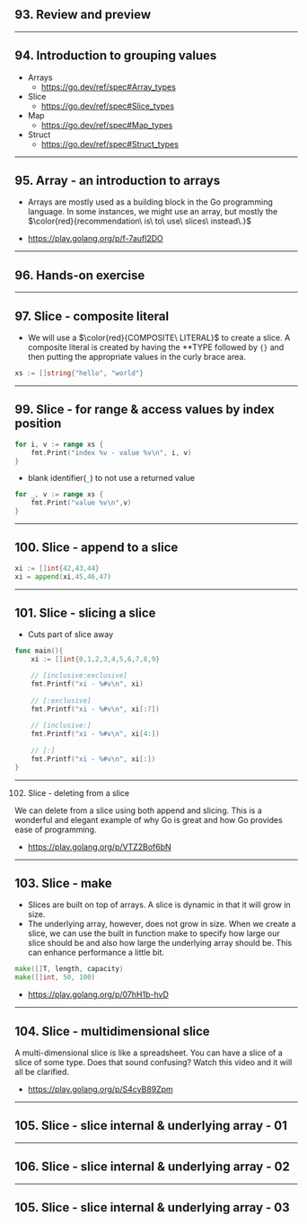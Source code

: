 ## 93. Review and preview

***

## 94. Introduction to grouping values

* Arrays
    * https://go.dev/ref/spec#Array_types
* Slice
    * https://go.dev/ref/spec#Slice_types
* Map
    * https://go.dev/ref/spec#Map_types
* Struct
    * https://go.dev/ref/spec#Struct_types

***

## 95. Array - an introduction to arrays

* Arrays are mostly used as a building block in the Go programming language. In some instances, we might use an array, but mostly the $\color{red}{recommendation\ is\ to\ use\ slices\ instead\.}$ 

* https://play.golang.org/p/f-7aufl2DO

***

## 96. Hands-on exercise

***

## 97. Slice - composite literal

* We will use a $\color{red}{COMPOSITE\ LITERAL}$ to create a slice. A composite literal is created by having the **TYPE followed by `{}` and then putting the appropriate values in the curly brace area.

```go
xs := []string{"hello", "world"}
```

***

## 99. Slice - for range & access values by index position

```go
for i, v := range xs {
    fmt.Print("index %v - value %v\n", i, v)
}
```

* blank identifier(`_`) to not use a returned  value
```go
for _, v := range xs {
    fmt.Print("value %v\n",v)
}
```

***

## 100. Slice - append to a slice

```go
xi := []int{42,43,44}
xi = append(xi,45,46,47)
```

***

## 101. Slice - slicing a slice

* Cuts part of slice away

```go
func main(){
    xi := []int{0,1,2,3,4,5,6,7,8,9}

    // [inclusive:exclusive]
    fmt.Printf("xi - %#v\n", xi)
    
    // [:exclusive]
    fmt.Printf("xi - %#v\n", xi[:7])
    
    // [inclusive:]
    fmt.Printf("xi - %#v\n", xi[4:])
    
    // [:]
    fmt.Printf("xi - %#v\n", xi[:])
}
```

*** 

102. Slice - deleting from a slice

We can delete from a slice using both append and slicing. This is a wonderful and elegant example of why Go is great and how Go provides ease of programming.

* https://play.golang.org/p/VTZ2Bof6bN

***

## 103. Slice - make

* Slices are built on top of arrays. A slice is dynamic in that it will grow in size.
* The underlying array, however, does not grow in size. When we create a slice, we can use the built in function make to specify how large our slice should be and also how large the underlying array should be. This can enhance performance a little bit.

```go
make([]T, length, capacity)
make([]int, 50, 100)
```

* https://play.golang.org/p/07hH1b-hvD

***

## 104. Slice - multidimensional slice

A multi-dimensional slice is like a spreadsheet. You can have a slice of a slice of some type. Does that sound confusing? Watch this video and it will all be clarified.

* https://play.golang.org/p/S4cyB89Zpm

***

## 105. Slice - slice internal & underlying array - 01

***

## 106. Slice - slice internal & underlying array - 02

***

## 105. Slice - slice internal & underlying array - 03
